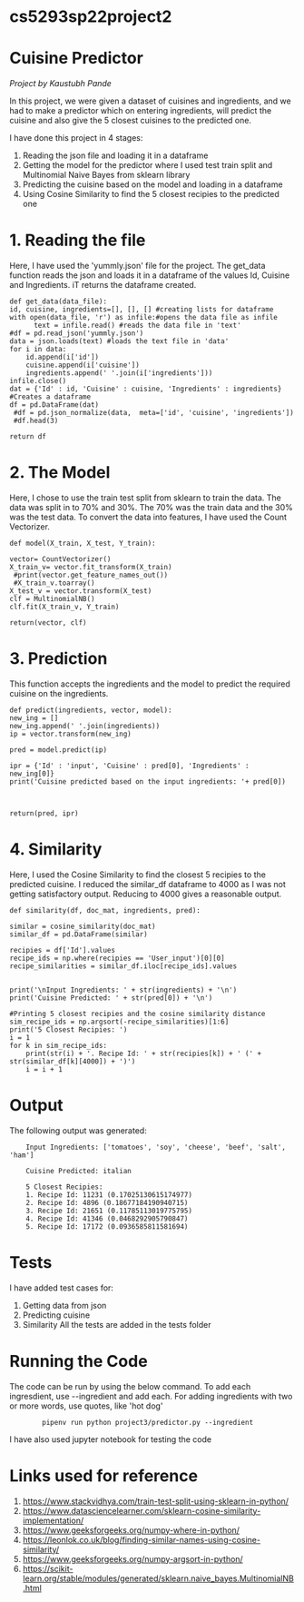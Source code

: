 # cs5293sp22project2
# Cuisine Predictor
*Project by Kaustubh Pande*

In this project, we were given a dataset of cuisines and ingredients, and we had to make a predictor which on entering ingredients, will predict the cuisine and also give the 5 closest cuisines to the predicted one. 

I have done this project in 4 stages:
1. Reading the json file and loading it in a dataframe
2. Getting the model for the predictor where I used test train split and Multinomial Naive Bayes from sklearn library
3. Predicting the cuisine based on the model and loading in a dataframe
4. Using Cosine Similarity to find the 5 closest recipies to the predicted one

# 1. Reading the file
Here, I have used the 'yummly.json' file for the project. The get_data function reads the json and loads it in a dataframe of the values Id, Cuisine and Ingredients. iT returns the dataframe created.

    def get_data(data_file):
    id, cuisine, ingredients=[], [], [] #creating lists for dataframe
    with open(data_file, 'r') as infile:#opens the data file as infile
          text = infile.read() #reads the data file in 'text'
    #df = pd.read_json('yummly.json')
    data = json.loads(text) #loads the text file in 'data'
    for i in data:
        id.append(i['id'])
        cuisine.append(i['cuisine'])
        ingredients.append(' '.join(i['ingredients']))
    infile.close()
    dat = {'Id' : id, 'Cuisine' : cuisine, 'Ingredients' : ingredients} #Creates a dataframe 
    df = pd.DataFrame(dat)
     #df = pd.json_normalize(data,  meta=['id', 'cuisine', 'ingredients'])
     #df.head(3)

    return df
    
# 2. The Model
Here, I chose to use the train test split from sklearn to train the data. The data was split in to 70% and 30%. The 70% was the train data and the 30% was the test data. To convert the data into features, I have used the Count Vectorizer.

    def model(X_train, X_test, Y_train):
  
    vector= CountVectorizer()
    X_train_v= vector.fit_transform(X_train)
     #print(vector.get_feature_names_out())
     #X_train_v.toarray()
    X_test_v = vector.transform(X_test)
    clf = MultinomialNB()
    clf.fit(X_train_v, Y_train)
    
    return(vector, clf)
    
# 3. Prediction
This function accepts the ingredients and the model to predict the required cuisine on the ingredients.

    def predict(ingredients, vector, model):
    new_ing = []
    new_ing.append(' '.join(ingredients))
    ip = vector.transform(new_ing)
    
    pred = model.predict(ip)
    
    ipr = {'Id' : 'input', 'Cuisine' : pred[0], 'Ingredients' : new_ing[0]}
    print('Cuisine predicted based on the input ingredients: '+ pred[0])
    

    
    return(pred, ipr)
    
# 4. Similarity
Here, I used the Cosine Similarity to find the closest 5 recipies to the predicted cuisine. I reduced the similar_df dataframe to 4000 as I was not getting satisfactory output. Reducing to 4000 gives a reasonable output.

    def similarity(df, doc_mat, ingredients, pred):

    similar = cosine_similarity(doc_mat)
    similar_df = pd.DataFrame(similar)
    
    recipies = df['Id'].values
    recipe_ids = np.where(recipies == 'User_input')[0][0]
    recipe_similarities = similar_df.iloc[recipe_ids].values
    

    print('\nInput Ingredients: ' + str(ingredients) + '\n')
    print('Cuisine Predicted: ' + str(pred[0]) + '\n')

    #Printing 5 closest recipies and the cosine similarity distance
    sim_recipe_ids = np.argsort(-recipe_similarities)[1:6]
    print('5 Closest Recipies: ')
    i = 1
    for k in sim_recipe_ids:
        print(str(i) + '. Recipe Id: ' + str(recipies[k]) + ' (' + str(similar_df[k][4000]) + ')')
        i = i + 1
        
 # Output 
 The following output was generated:
      
        Input Ingredients: ['tomatoes', 'soy', 'cheese', 'beef', 'salt', 'ham']

        Cuisine Predicted: italian

        5 Closest Recipies: 
        1. Recipe Id: 11231 (0.17025130615174977)
        2. Recipe Id: 4896 (0.18677184190940715)
        3. Recipe Id: 21651 (0.11785113019775795)
        4. Recipe Id: 41346 (0.0468292905790847)
        5. Recipe Id: 17172 (0.0936585811581694)

# Tests
I have added test cases for:
1. Getting data from json
2. Predicting cuisine
3. Similarity
All the tests are added in the tests folder

# Running the Code
The code can be run by using the below command. To add each ingresdient, use --ingredient and add each. For adding ingredients with two or more words, use quotes, like 'hot dog'

            pipenv run python project3/predictor.py --ingredient  
 I have also used jupyter notebook for testing the code
       
 # Links used for reference
 1. https://www.stackvidhya.com/train-test-split-using-sklearn-in-python/
 2. https://www.datasciencelearner.com/sklearn-cosine-similarity-implementation/
 3. https://www.geeksforgeeks.org/numpy-where-in-python/
 4. https://leonlok.co.uk/blog/finding-similar-names-using-cosine-similarity/
 5. https://www.geeksforgeeks.org/numpy-argsort-in-python/
 6. https://scikit-learn.org/stable/modules/generated/sklearn.naive_bayes.MultinomialNB.html
